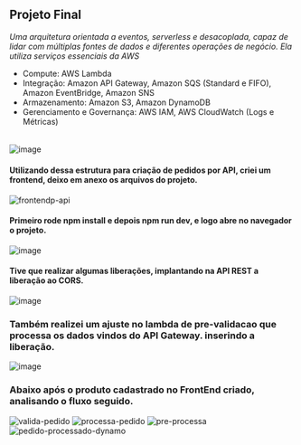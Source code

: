 ## Projeto Final 

_Uma arquitetura orientada a eventos, serverless e
desacoplada, capaz de lidar com múltiplas fontes de dados e diferentes
operações de negócio. Ela utiliza serviços essenciais da AWS_

- Compute: AWS Lambda
- Integração: Amazon API Gateway, Amazon SQS (Standard e FIFO), Amazon EventBridge, Amazon SNS
- Armazenamento: Amazon S3, Amazon DynamoDB
- Gerenciamento e Governança: AWS IAM, AWS CloudWatch (Logs e Métricas)

######
![image](https://github.com/user-attachments/assets/63553682-2d02-451a-80ab-7d899ee6a995)

#### Utilizando dessa estrutura para criação de pedidos por API, criei um frontend, deixo em anexo os arquivos do projeto.
![frontendp-api](https://github.com/user-attachments/assets/ad2aa28e-2ec9-46c7-a84a-345343fcba6a)

#### Primeiro rode npm install e depois npm run dev, e logo abre no navegador o projeto.
![image](https://github.com/user-attachments/assets/21274b69-dfe8-44c2-87c1-d9fe744b8fc3)

#### Tive que realizar algumas liberações, implantando na API REST a liberação ao CORS.
![image](https://github.com/user-attachments/assets/eadf7d16-5e73-4432-aa3d-db4dddba0f55)

### Também realizei um ajuste no lambda de pre-validacao que processa os dados vindos do API Gateway. inserindo a liberação.
![image](https://github.com/user-attachments/assets/748325aa-f06a-47f9-909c-9d4a8806e46e)

### Abaixo após o produto cadastrado no FrontEnd criado, analisando o fluxo seguido.
![valida-pedido](https://github.com/user-attachments/assets/75e106e1-d178-4749-96fe-bee6c4d732c3)
![processa-pedido](https://github.com/user-attachments/assets/98575204-0ba3-4e03-a171-baa97725066c)
![pre-processa](https://github.com/user-attachments/assets/7b4caf1d-2be1-4b32-822f-bd9500abf257)
![pedido-processado-dynamo](https://github.com/user-attachments/assets/5766a936-46aa-44b2-8af5-1528c1007d93)

